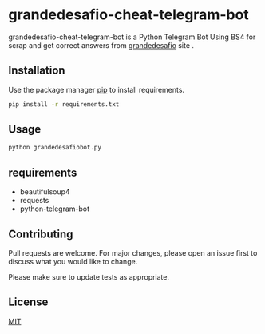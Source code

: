 # grandedesafio-cheat-telegram-bot

grandedesafio-cheat-telegram-bot is a Python Telegram Bot Using BS4 for scrap and get correct answers from 
[grandedesafio](http://grandedesafio.com) site .
## Installation

Use the package manager [pip](https://pip.pypa.io/en/stable/) to install requirements.

```bash
pip install -r requirements.txt
```

## Usage

```bash
python grandedesafiobot.py
```
## requirements
* beautifulsoup4
* requests
* python-telegram-bot


## Contributing
Pull requests are welcome. For major changes, please open an issue first to discuss what you would like to change.

Please make sure to update tests as appropriate.

## License
[MIT](https://choosealicense.com/licenses/mit/)
